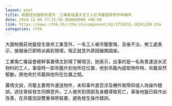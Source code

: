 ```yaml
---
layout: post
title: 柏傲莊地盤致命意外　工權會指運水泥工人於吊籠提取物件時被夾
date: 2024-11-09 17:15:58.000000000 +08:00
link: https://news.rthk.hk/rthk/ch/component/k2/1778315-20241109.htm
categories: rthk
---
```


大圍柏傲莊地盤發生致命工業意外，一名工人被吊籠壓傷，及後不治。勞工處表示，接報後已即時派員到現場，現正就意外原因展開調查。

工業傷亡權益會總幹事蕭倩文到場了解情況，她表示，出事的是一名負責運送水泥物料的工人，事發時一部吊籠升到他所在位置，他到吊籠內提取物件時，吊籠突然郁動，將他夾於吊籠與他所在位置之間。

蕭倩文說，吊籠主要用作運送物件，未知事件是否涉及機件故障抑或人為操作錯誤，過往曾經發生同類意外，工人被夾到頭部及身體導致死亡，事後地盤已經作出改善，在吊籠加設雙重保險裝置，避免發生操作錯誤。
